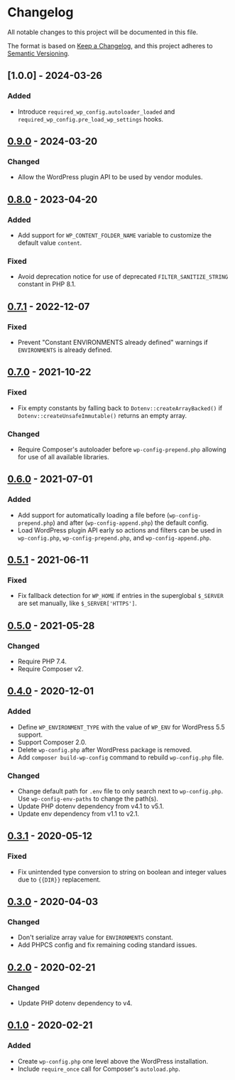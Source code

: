 # Changelog
All notable changes to this project will be documented in this file.

The format is based on [Keep a Changelog](https://keepachangelog.com/en/1.0.0/),
and this project adheres to [Semantic Versioning](https://semver.org/spec/v2.0.0.html).

## [1.0.0] - 2024-03-26

### Added
* Introduce `required_wp_config.autoloader_loaded` and `required_wp_config.pre_load_wp_settings` hooks.

## [0.9.0] - 2024-03-20

### Changed
* Allow the WordPress plugin API to be used by vendor modules.

## [0.8.0] - 2023-04-20

### Added
* Add support for `WP_CONTENT_FOLDER_NAME` variable to customize the default value `content`.

### Fixed
* Avoid deprecation notice for use of deprecated `FILTER_SANITIZE_STRING` constant in PHP 8.1.

## [0.7.1] - 2022-12-07

### Fixed
* Prevent "Constant ENVIRONMENTS already defined" warnings if `ENVIRONMENTS` is already defined.

## [0.7.0] - 2021-10-22

### Fixed
* Fix empty constants by falling back to `Dotenv::createArrayBacked()` if `Dotenv::createUnsafeImmutable()` returns an empty array.

### Changed
* Require Composer's autoloader before `wp-config-prepend.php` allowing for use of all available libraries.

## [0.6.0] - 2021-07-01

### Added
* Add support for automatically loading a file before (`wp-config-prepend.php`) and after (`wp-config-append.php`) the default config.
* Load WordPress plugin API early so actions and filters can be used in `wp-config.php`, `wp-config-prepend.php`, and `wp-config-append.php`.

## [0.5.1] - 2021-06-11

### Fixed
* Fix fallback detection for `WP_HOME` if entries in the superglobal `$_SERVER` are set manually, like `$_SERVER['HTTPS']`.

## [0.5.0] - 2021-05-28

### Changed
* Require PHP 7.4.
* Require Composer v2.

## [0.4.0] - 2020-12-01

### Added
* Define `WP_ENVIRONMENT_TYPE` with the value of `WP_ENV` for WordPress 5.5 support.
* Support Composer 2.0.
* Delete `wp-config.php` after WordPress package is removed.
* Add `composer build-wp-config` command to rebuild `wp-config.php` file.

### Changed
* Change default path for `.env` file to only search next to `wp-config.php`. Use `wp-config-env-paths` to change the path(s).
* Update PHP dotenv dependency from v4.1 to v5.1.
* Update env dependency from v1.1 to v2.1.

## [0.3.1] - 2020-05-12

### Fixed
* Fix unintended type conversion to string on boolean and integer values due to `{{DIR}}` replacement.

## [0.3.0] - 2020-04-03

### Changed
* Don't serialize array value for `ENVIRONMENTS` constant.
* Add PHPCS config and fix remaining coding standard issues.

## [0.2.0] - 2020-02-21

### Changed
* Update PHP dotenv dependency to v4.

## [0.1.0] - 2020-02-21

### Added
* Create `wp-config.php` one level above the WordPress installation.
* Include `require_once` call for Composer's `autoload.php`.

[Unreleased]: https://github.com/wearerequired/composer-wp-config/compare/1.0.0...HEAD
[0.9.0]: https://github.com/wearerequired/composer-wp-config/compare/0.9.0...1.0.0
[0.9.0]: https://github.com/wearerequired/composer-wp-config/compare/0.8.0...0.9.0
[0.8.0]: https://github.com/wearerequired/composer-wp-config/compare/0.7.1...0.8.0
[0.7.1]: https://github.com/wearerequired/composer-wp-config/compare/0.7.0...0.7.1
[0.7.0]: https://github.com/wearerequired/composer-wp-config/compare/0.6.0...0.7.0
[0.6.0]: https://github.com/wearerequired/composer-wp-config/compare/0.5.0...0.6.0
[0.5.1]: https://github.com/wearerequired/composer-wp-config/compare/0.5.0...0.5.1
[0.5.0]: https://github.com/wearerequired/composer-wp-config/compare/0.4.0...0.5.0
[0.4.0]: https://github.com/wearerequired/composer-wp-config/compare/0.3.1...0.4.0
[0.3.1]: https://github.com/wearerequired/composer-wp-config/compare/0.3.0...0.3.1
[0.3.0]: https://github.com/wearerequired/composer-wp-config/compare/0.2.0...0.3.0
[0.2.0]: https://github.com/wearerequired/composer-wp-config/compare/0.1.0...0.2.0
[0.1.0]: https://github.com/wearerequired/composer-wp-config/compare/7a01662...0.1.0

